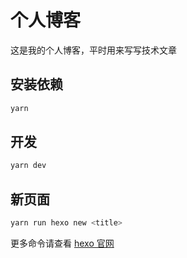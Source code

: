 # 个人博客

这是我的个人博客，平时用来写写技术文章

## 安装依赖

```bash
yarn
```

## 开发

```bash
yarn dev
```

## 新页面

```bash
yarn run hexo new <title>
```

更多命令请查看 [hexo 官网](https://hexo.io/zh-cn/docs/commands)
